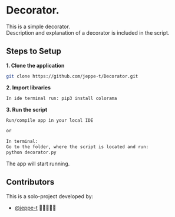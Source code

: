 # Decorator.

This is a simple decorator.<br /> 
Description and explanation of a decorator is included in the script.

## Steps to Setup

**1. Clone the application**

```bash
git clone https://github.com/jeppe-t/Decorator.git
```

**2. Import libraries**
```bash
In ide terminal run: pip3 install colorama
```

**3. Run the script**

```bash
Run/compile app in your local IDE

or

In terminal: 
Go to the folder, where the script is located and run: 
python decorator.py
```
The app will start running.

  
## Contributors

This is a solo-project developed by:

* [@jeppe-t](https://github.com/jeppe-t) 👊🏻👨🏻‍💻
